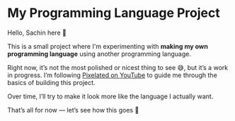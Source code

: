 # My Programming Language Project

Hello, Sachin here 👋  

This is a small project where I'm experimenting with **making my own programming language** using another programming language.  

Right now, it’s not the most polished or nicest thing to see 😅, but it’s a work in progress. I’m following [Pixelated on YouTube](https://www.youtube.com/@PixelatedApollo) to guide me through the basics of building this project.  

Over time, I’ll try to make it look more like the language I actually want.  

That’s all for now — let’s see how this goes 🚀
